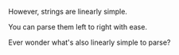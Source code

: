 However, strings are linearly simple.

You can parse them left to right with ease.

<div class="fragment fade-in">
Ever wonder what's also linearly simple to parse?
</div>